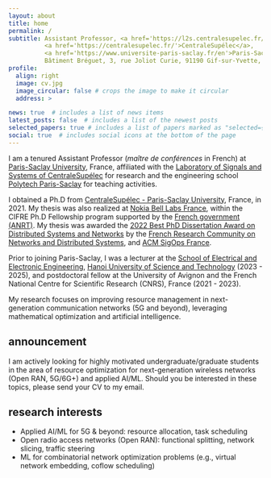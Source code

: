 ```yaml
---
layout: about
title: home
permalink: /
subtitle: Assistant Professor, <a href='https://l2s.centralesupelec.fr/'>Laboratory of Signals and Systems</a><br>
          <a href='https://centralesupelec.fr/'>CentraleSupélec</a>, 
          <a href='https://www.universite-paris-saclay.fr/en'>Paris-Saclay University</a><br>
          Bâtiment Bréguet, 3, rue Joliot Curie, 91190 Gif-sur-Yvette, France<br><br>
profile:
  align: right
  image: cv.jpg
  image_circular: false # crops the image to make it circular
  address: >

news: true  # includes a list of news items
latest_posts: false  # includes a list of the newest posts
selected_papers: true # includes a list of papers marked as "selected={true}"
social: true  # includes social icons at the bottom of the page
---
```



<!-- Quang-Trung Luu received a B.Eng. in electronics and telecommunications in 2013 from the [Hanoi University of Science and Technology](https://hust.edu.vn/) (Hanoi, Vietnam).--> 

I am a tenured Assistant Professor (*maître de conférences* in French) at [Paris-Saclay University](https://www.universite-paris-saclay.fr/en), France, affiliated with the [Laboratory of Signals and Systems of CentraleSupélec](https://l2s.centralesupelec.fr/) for research and the engineering school [Polytech Paris-Saclay](https://www.polytech.universite-paris-saclay.fr/) for teaching activities.

<!-- Quang-Trung Luu is a lecturer (a.k.a. assistant professor) at the [School of Electrical and Electronic Engineering](https://seee.hust.edu.vn/), [Hanoi University of Science and Technology](https://en.hust.edu.vn/). -->

I obtained a Ph.D from [CentraleSupélec - Paris-Saclay University](https://l2s.centralesupelec.fr/), France, in 2021. My thesis was also realized at [Nokia Bell Labs France](https://www.bell-labs.com/), within the CIFRE Ph.D Fellowship program supported by the [French government (ANRT)](https://www.anrt.asso.fr/fr). My thesis was awarded the [2022 Best PhD Dissertation Award on Distributed Systems and Networks](https://gdr-rsd.fr/laureats-prix-de-these-2022/) by the [French Research Community on Networks and Distributed Systems](https://gdr-rsd.fr/), and [ACM SigOps France](http://www.sigops-france.fr/). 

Prior to joining Paris-Saclay, I was a lecturer at the [School of Electrical and Electronic Engineering](https://seee.hust.edu.vn/), [Hanoi University of Science and Technology](https://en.hust.edu.vn/) (2023 - 2025), and postdoctoral fellow at the University of Avignon and the French National Centre for Scientific Research (CNRS), France (2021 - 2023). 

My research focuses on improving resource management in next-generation communication networks (5G and beyond), leveraging mathematical optimization and artificial intelligence.

<!-- ; two masters' degrees, one in antenna and telecom devices from Université Paris-Sud (now [Paris-Saclay University](http://www.universite-paris-saclay.fr/)) in 2016, and one another in multimedia networking from [Télécom Paris](https://www.telecom-paris.fr/) in 2017. 

He sequentially conducted postdoctoral research at the [Computer Science Lab of University of Avignon](https://lia.univ-avignon.fr/) (CERI-LIA) and the [Laboratory for Analysis and Architecture of Systems](https://www.laas.fr/public/) of the [French National Centre for Scientific Research](https://www.cnrs.fr/en) (LAAS-CNRS), Toulouse, France. He is now with [School of Electrical and Electronic Engineering](https://seee.hust.edu.vn/), [Hanoi University of Science and Technology](https://en.hust.edu.vn/).  -->



<!-- My research interests span over networking topics, especially in network modelling, network optimization, resource allocation and orchestration in communication networks.
 -->

## announcement
I am actively looking for highly motivated undergraduate/graduate students in the area of resource optimization for next-generation wireless networks (Open RAN, 5G/6G+) and applied AI/ML. Should you be interested in these topics, please send your CV to my email.

## research interests
* Applied AI/ML for 5G & beyond: resource allocation, task scheduling
* Open radio access networks (Open RAN): functional splitting, network slicing, traffic steering
* ML for combinatorial network optimization problems (e.g., virtual network embedding, coflow scheduling)

<!-- ## contact
Office:
&nbsp;&nbsp;&nbsp; Équipe SARA, LAAS-CNRS, 7 avenue du Colonel Roche, 31400 Toulouse, France\
E-mails:
&nbsp;&nbsp;qtluu [at] laas [dot] fr (work);
&nbsp;&nbsp;&nbsp;&nbsp; luuquangtrung.vn [at] gmail [dot] com (personal)  -->

